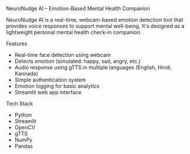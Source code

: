 NeuroNudge AI – Emotion-Based Mental Health Companion

NeuroNudge AI is a real-time, webcam-based emotion detection tool that provides voice responses to support mental well-being. It's designed as a lightweight personal mental health check-in companion.

 Features

- Real-time face detection using webcam
- Detects emotion (simulated: happy, sad, angry, etc.)
- Audio response using gTTS in multiple languages (English, Hindi, Kannada)
- Simple authentication system
- Emotion logging for basic analytics
- Streamlit web app interface

 Tech Stack

- Python
- Streamlit
- OpenCV
- gTTS
- NumPy
- Pandas


